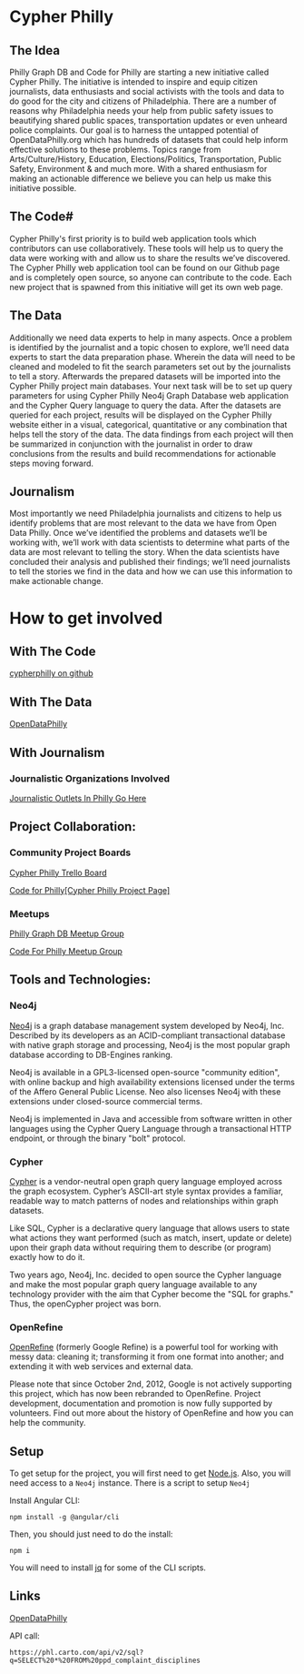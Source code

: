 
# **Cypher Philly**


## **The Idea**

Philly Graph DB and Code for Philly are starting a new initiative called Cypher Philly. The initiative is intended to inspire and equip citizen journalists, data enthusiasts and social activists with the tools and data to do good for the city and citizens of Philadelphia. There are a number of reasons why Philadelphia needs your help from public safety issues to beautifying shared public spaces, transportation updates or even unheard police complaints. Our goal is to harness the untapped potential of OpenDataPhilly.org which has hundreds of datasets that could help inform effective solutions to these problems. Topics range from Arts/Culture/History, Education, Elections/Politics, Transportation, Public Safety, Environment & and much more. With a shared enthusiasm for making an actionable difference we believe you can help us make this initiative possible.    
  

## **The Code**#

Cypher Philly's first priority is to build web application tools which contributors can use collaboratively. These tools will help us to query the data were working with and allow us to share the results we’ve discovered. The Cypher Philly web application tool can be found on our Github page and is completely open source, so anyone can contribute to the code. Each new project that is spawned from this initiative will get its own web page. 

## **The Data**

Additionally we need data experts to help in many aspects. Once a problem is identified by the journalist and a topic chosen to explore, we’ll need data experts to start the data preparation phase. Wherein the data will need to be cleaned and modeled to fit the search parameters set out by the journalists to tell a story. Afterwards the prepared datasets will be imported into the Cypher Philly project main databases. Your next task will be to set up query parameters for using Cypher Philly Neo4j Graph Database web application and the Cypher Query language to query the data. After the datasets are queried for each project, results will be displayed on the Cypher Philly website either in a visual, categorical, quantitative or any combination that helps tell the story of the data. The data findings from each project will then be summarized in conjunction with the journalist in order to draw conclusions from the results and build recommendations for actionable steps moving forward.          

## **Journalism**

Most importantly we need Philadelphia journalists and citizens to help us identify problems that are most relevant to the data we have from Open Data Philly. Once we’ve identified the problems and datasets we’ll be working with, we’ll work with data scientists to determine what parts of the data are most relevant to telling the story. When the data scientists have concluded their analysis and published their findings; we’ll need journalists to tell the stories we find in the data and how we can use this information to make actionable change.

# **How to get involved**
 
## With The Code
[cypherphilly on github](https://github.com/AddictiveSci/cypherphilly)

## With The Data

[OpenDataPhilly](https://www.opendataphilly.org/dataset)

## With Journalism
### **Journalistic Organizations Involved** 
[Journalistic Outlets In Philly Go Here ](https://en.wikipedia.org/wiki/News_media)

## Project Collaboration:

### **Community Project Boards**
[Cypher Philly Trello Board](https://trello.com/b/ZHv7dIfb)

[Code for Philly[Cypher Philly Project Page]](https://codeforphilly.org/pages/cypherphilly)

### **Meetups**
[Philly Graph DB Meetup Group ](https://www.meetup.com/Philly-GraphDB/)

[Code For Philly Meetup Group](https://www.meetup.com/Code-for-Philly/)




## Tools and Technologies:


### **Neo4j** 

[Neo4j](https://neo4j.com/) is a graph database management system developed by Neo4j, Inc. Described by its developers as an ACID-compliant transactional database with native graph storage and processing, Neo4j is the most popular graph database according to DB-Engines ranking.

Neo4j is available in a GPL3-licensed open-source "community edition", with online backup and high availability extensions licensed under the terms of the Affero General Public License. Neo also licenses Neo4j with these extensions under closed-source commercial terms.

Neo4j is implemented in Java and accessible from software written in other languages using the Cypher Query Language through a transactional HTTP endpoint, or through the binary "bolt" protocol.

### **Cypher** 
[Cypher](https://neo4j.com/cypher-graph-query-language/)
 is a vendor-neutral open graph query language employed across the graph ecosystem. Cypher’s ASCII-art style syntax provides a familiar, readable way to match patterns of nodes and relationships within graph datasets.

Like SQL, Cypher is a declarative query language that allows users to state what actions they want performed (such as match, insert, update or delete) upon their graph data without requiring them to describe (or program) exactly how to do it.

Two years ago, Neo4j, Inc. decided to open source the Cypher language and make the most popular graph query language available to any technology provider with the aim that Cypher become the "SQL for graphs." Thus, the openCypher project was born.



### **OpenRefine**

[OpenRefine](http://openrefine.org/) (formerly Google Refine) is a powerful tool for working with messy data: cleaning it; transforming it from one format into another; and extending it with web services and external data.

Please note that since October 2nd, 2012, Google is not actively supporting this project, which has now been rebranded to OpenRefine. Project development, documentation and promotion is now fully supported by volunteers. Find out more about the history of OpenRefine and how you can help the community.




## Setup

To get setup for the project, you will first need to get
[Node.js](https://nodejs.org/en/). Also, you will need access to a `Neo4j`
instance. There is a script to setup `Neo4j`

Install Angular CLI:

```
npm install -g @angular/cli
```

Then, you should just need to do the install:

```
npm i
```

You will need to install [jq](https://stedolan.github.io/jq/) for some of the
CLI scripts.

## Links

[OpenDataPhilly](https://www.opendataphilly.org/dataset/police-complaints/resource/aab05f09-727e-4269-80ed-27cd70c065ea?inner_span=True)

API call:

```
https://phl.carto.com/api/v2/sql?q=SELECT%20*%20FROM%20ppd_complaint_disciplines
```
